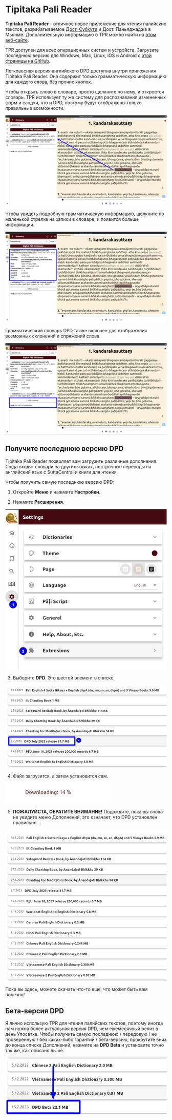 # Tipitaka Pali Reader

**Tipitaka Pali Reader** - отличное новое приложение для чтения палийских текстов, разрабатываемое [Дост. Субхути](https://americanmonk.org/) и Дост. Паньяджаджа в Мьянме. Дополнительную информацию о TPR можно найти на [этом веб-сайте](https://americanmonk.org/tipitaka-pali-reader/).

TPR доступен для всех операционных систем и устройств. Загрузите последнюю версию для Windows, Mac, Linux, iOS и Android с [этой страницы на GitHub](https://github.com/bksubhuti/tipitaka-pali-reader/releases).

Легковесная версия английского DPD доступна внутри приложения Tipitaka Pali Reader. Она содержит только грамматическую информацию для каждого слова, без прочих кнопок.

Чтобы открыть слово в словаре, просто щелкните по нему, и откроется словарь. TPR использует ту же систему для распознавания измененных форм и сандхи, что и DPD, поэтому будут отображены только правильные возможности.

![click_word](../pics/tpr/tpr_click_word.png)

Чтобы увидеть подробную грамматическую информацию, щелкните по маленькой стрелке на записи в словаре, и появится больше информации.

![grammar_info](../pics/tpr/tpr_open_grammar.png)

Грамматический словарь DPD также включен для отображения возможных склонений и спряжений слова.

![dpd_grammar](../pics/tpr/tpr_grammar_info.png)

## Получите последнюю версию DPD

Tipitaka Pali Reader позволяет вам загрузить различные дополнения. Сюда входят словари на других языках, построчные переводы на английский язык с SuttaCentral и книги для чтения.

Чтобы получить самую последнюю версию DPD:

1. Откройте **Меню** и нажмите **Настройки**.

2. Нажмите **Расширения**.

![extension](../pics/tpr/tpr_open_extensions.png)

3. Выберите **DPD**. Это шестой элемент в списке.

![select_dpd](../pics/tpr/tpr_select_dpd.png)

4. Файл загрузится, а затем установится сам.

![downloading](../pics/tpr/tpr_downloading.png)

5. **ПОЖАЛУЙСТА, ОБРАТИТЕ ВНИМАНИЕ!** Подождите, пока вы снова не увидите меню Дополнений, это означает, что DPD установлен правильно.

![extensions](../pics/tpr/tpr_extensions.png)

Пока вы здесь, можете скачать что-то еще, что может быть вам полезно!

## Бета-версия DPD

Я лично использую TPR для чтения палийских текстов, поэтому иногда нам нужна более актуальная версия DPD, чем ежемесячный релиз в день Упосатха. Чтобы получить самую последнюю / передовую / не проверенную / без каких-либо гарантий / бета-версию, прокрутите вниз до конца списка Дополнений, нажмите на **DPD Beta** и установите точно так же, как описано выше.

![beta_version](../pics/tpr/tpr_dpd_beta.png)
